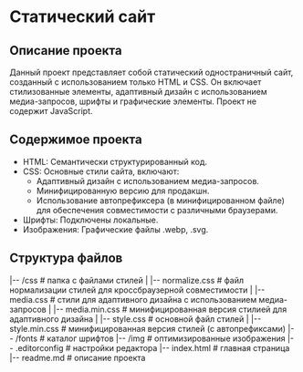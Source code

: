 # Статический сайт

## Описание проекта

Данный проект представляет собой статический одностраничный сайт, созданный с использованием только HTML и CSS. Он включает стилизованные элементы, адаптивный дизайн с использованием медиа-запросов, шрифты и графические элементы. Проект не содержит JavaScript.

## Содержимое проекта

- HTML: Семантически структурированный код.
- CSS: Основные стили сайта, включают:
  - Адаптивный дизайн с использованием медиа-запросов.
  - Минифицированную версию для продакшн.
  - Использование автопрефиксера (в минифицированном файле) для обеспечения совместимости с различными браузерами.
- Шрифты: Подключены локальные.
- Изображения: Графические файлы .webp, .svg.


## Структура файлов

|-- /css                     # папка с файлами стилей
|   |-- normalize.css        # файл нормализации стилей для кроссбраузерной совместимости
|   |-- media.css            # стили для адаптивного дизайна с использованием медиа-запросов
|   |-- media.min.css        # минифицированная версия стилией для адаптивного дизайна
|   |-- style.css            # основной файл стилей
|   |-- style.min.css        # минифицированная версия стилей (с автопрефиксами)
|-- /fonts                   # каталог шрифтов
|-- /img                     # оптимизированные изображения
|-- .editorconfig            # настройки редактора
|-- index.html               # главная страница
|-- readme.md                # описание проекта
